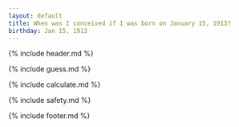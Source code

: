 ```yaml
---
layout: default
title: When was I conceived if I was born on January 15, 1913?
birthday: Jan 15, 1913
---
```


{% include header.md %}

{% include guess.md %}

{% include calculate.md %}

{% include safety.md %}

{% include footer.md %}



